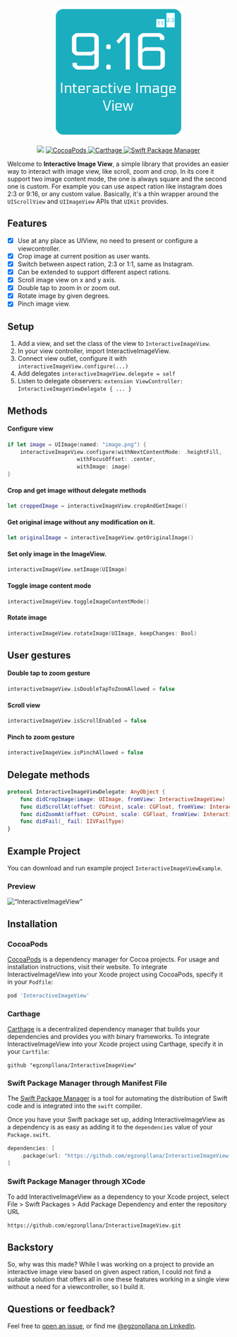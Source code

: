 <p align="center">
    <img src="logo.png" width="300" max-width="50%" alt=“InteractiveImageView” />
</p>

<p align="center">
    <img src="https://img.shields.io/badge/Swift-5.0-orange.svg" />
    <a href="https://cocoapods.org/pods/InteractiveImageView">
        <img src="https://img.shields.io/cocoapods/v/InteractiveImageView.svg" alt="CocoaPods" />
    </a>
    <a href="https://github.com/Carthage/Carthage">
        <img src="https://img.shields.io/badge/carthage-compatible-4BC51D.svg?style=flat" alt="Carthage" />
    </a>
    <a href="https://swift.org/package-manager">
        <img src="https://img.shields.io/badge/spm-compatible-brightgreen.svg?style=flat" alt="Swift Package Manager" />
    </a>
</p>

Welcome to **Interactive Image View**, a simple library that provides an easier way to interact with image view, like scroll, zoom and crop. In its core it support two image content mode, the one is always square and the second one is custom. For example you can use aspect ration like instagram does 2:3 or 9:16, or any custom value. Basically, it's a thin wrapper around the `UIScrollView` and `UIImageView` APIs that `UIKit` provides.

## Features

- [X] Use at any place as UIView, no need to present or configure a viewcontroller.
- [X] Crop image at current position as user wants.
- [X] Switch between aspect ration, 2:3 or 1:1, same as Instagram.
- [X] Can be extended to support different aspect rations.
- [X] Scroll image view on x and y axis.
- [X] Double tap to zoom in or zoom out.
- [X] Rotate image by given degrees.
- [X] Pinch image view.

## Setup

1. Add a view, and set the class of the view to `InteractiveImageView`.
2. In your view controller, import InteractiveImageView.
3. Connect view outlet, configure it with `interactiveImageView.configure(...)`
4. Add delegates `interactiveImageView.delegate = self`
5. Listen to delegate observers: `extension ViewController: InteractiveImageViewDelegate { ... }`
        
## Methods
#### Configure view
```swift
if let image = UIImage(named: "image.png") {
    interactiveImageView.configure(withNextContentMode: .heightFill,
                      withFocusOffset: .center,
                      withImage: image)
}
```
#### Crop and get image without delegate methods
```swift
let croppedImage = interactiveImageView.cropAndGetImage()
```
#### Get original image without any modification on it.
```swift
let originalImage = interactiveImageView.getOriginalImage()
```
#### Set only image in the ImageView.
```swift
interactiveImageView.setImage(UIImage)
```
#### Toggle image content mode
```swift
interactiveImageView.toggleImageContentMode()
```
#### Rotate image
```swift
interactiveImageView.rotateImage(UIImage, keepChanges: Bool)
```

## User gestures
#### Double tap to zoom gesture
```swift
interactiveImageView.isDoubleTapToZoomAllowed = false
```
#### Scroll view
```swift
interactiveImageView.isScrollEnabled = false
```
#### Pinch to zoom gesture
```swift
interactiveImageView.isPinchAllowed = false
```
## Delegate methods
```swift
protocol InteractiveImageViewDelegate: AnyObject {
    func didCropImage(image: UIImage, fromView: InteractiveImageView)
    func didScrollAt(offset: CGPoint, scale: CGFloat, fromView: InteractiveImageView)
    func didZoomAt(offset: CGPoint, scale: CGFloat, fromView: InteractiveImageView)
    func didFail(_ fail: IIVFailType)
}
```

## Example Project
You can download and run example project `InteractiveImageViewExample`.

### Preview
<p align="left">
    <img src="example-preview.gif" width="380" max-height="50%" alt=“InteractiveImageView” />
</p>

## Installation

### CocoaPods

[CocoaPods](https://cocoapods.org) is a dependency manager for Cocoa projects. For usage and installation instructions, visit their website. To integrate InteractiveImageView into your Xcode project using CocoaPods, specify it in your `Podfile`:

```ruby
pod 'InteractiveImageView'
```

### Carthage

[Carthage](https://github.com/Carthage/Carthage) is a decentralized dependency manager that builds your dependencies and provides you with binary frameworks. To integrate InteractiveImageView into your Xcode project using Carthage, specify it in your `Cartfile`:

```ogdl
github "egzonpllana/InteractiveImageView"
```

### Swift Package Manager through Manifest File

The [Swift Package Manager](https://swift.org/package-manager/) is a tool for automating the distribution of Swift code and is integrated into the `swift` compiler.

Once you have your Swift package set up, adding InteractiveImageView as a dependency is as easy as adding it to the `dependencies` value of your `Package.swift`.

```swift
dependencies: [
    .package(url: "https://github.com/egzonpllana/InteractiveImageView.git", .upToNextMajor(from: "1.0.0"))
]
```

### Swift Package Manager through XCode
To add InteractiveImageView as a dependency to your Xcode project, select File > Swift Packages > Add Package Dependency and enter the repository URL
```ogdl
https://github.com/egzonpllana/InteractiveImageView.git
```

## Backstory

So, why was this made? While I was working on a project to provide an interactive image view based on given aspect ration, I could not find a suitable solution that offers all in one these features working in a single view without a need for a viewcontroller, so I build it.

## Questions or feedback?

Feel free to [open an issue](https://github.com/egzonpllana/InteractiveImageView/issues/new), or find me [@egzonpllana on LinkedIn](https://www.linkedin.com/in/egzon-pllana/).
